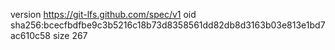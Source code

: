 version https://git-lfs.github.com/spec/v1
oid sha256:bcecfbdfbe9c3b5216c18b73d8358561dd82db8d3163b03e813e1bd7ac610c58
size 267
